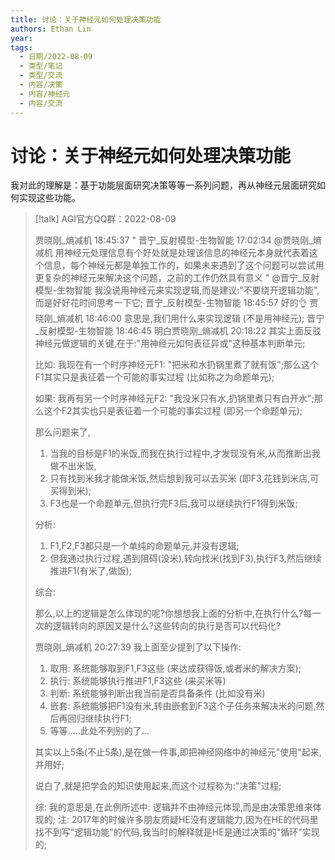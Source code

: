```yaml
---
title: 讨论：关于神经元如何处理决策功能
authors: Ethan Lin
year:
tags:
  - 日期/2022-08-09 
  - 类型/笔记 
  - 类型/交流 
  - 内容/决策 
  - 内容/神经元 
  - 内容/交流  
---
```



# 讨论：关于神经元如何处理决策功能






我对此的理解是：基于功能层面研究决策等等一系列问题，再从神经元层面研究如何实现这些功能。

> [!talk] 
> AGI官方QQ群：2022-08-09
> 
> 贾晓刚_熵减机  18:45:37
" 晋宁_反射模型-生物智能 17:02:34
@贾晓刚_熵减机  用神经元处理信息有个好处就是处理该信息的神经元本身就代表着这个信息，每个神经元都是单独工作的，如果未来遇到了这个问题可以尝试用更复杂的神经元来解决这个问题，之前的工作仍然具有意义 "
@晋宁_反射模型-生物智能 我没说用神经元来实现逻辑,而是建议:"不要绕开逻辑功能",而是好好花时间思考一下它;
晋宁_反射模型-生物智能  18:45:57
好的👌
贾晓刚_熵减机  18:46:00
意思是,我们用什么来实现逻辑 (不是用神经元);
晋宁_反射模型-生物智能  18:46:45
明白贾晓刚_熵减机  20:18:22
> 其实上面反驳神经元做逻辑的关键,在于:"用神经元如何表征异或"这种基本判断单元;
> 
> 比如: 我现在有一个时序神经元F1: "把米和水扔锅里煮了就有饭";那么这个F1其实只是表征着一个可能的事实过程 (比如称之为命题单元);
> 
> 如果: 我再有另一个时序神经元F2: "我没米只有水,扔锅里煮只有白开水";那么这个F2其实也只是表征着一个可能的事实过程 (即另一个命题单元);
> 
> 那么问题来了,
> 1. 当我的目标是F1的米饭,而我在执行过程中,才发现没有米,从而推断出我做不出米饭,
> 2. 只有找到米我才能做米饭,然后想到我可以去买米 (即F3,花钱到米店,可买得到米);
> 3. F3也是一个命题单元,但执行完F3后,我可以继续执行F1得到米饭;
> 
> 分析:
> 
> 1. F1,F2,F3都只是一个单纯的命题单元,并没有逻辑;
> 2. 但我通过执行过程,遇到阻碍(没米),转向找米(找到F3),执行F3,然后继续推进F1(有米了,做饭);
> 
> 综合:
> 
> 那么,以上的逻辑是怎么体现的呢?你想想我上面的分析中,在执行什么?每一次的逻辑转向的原因又是什么?这些转向的执行是否可以代码化?
> 
> 
> 
> 贾晓刚_熵减机  20:27:39
> 我上面至少提到了以下操作:
> 1. 取用: 
> 	系统能够取到F1,F3这些 (来达成获得饭,或者米的解决方案);
> 2. 执行: 
> 	系统能够执行推进F1,F3这些 (来买米等)
> 3. 判断:
> 	系统能够判断出我当前是否具备条件 (比如没有米)
> 4. 嵌套:
> 	系统能够把F1没有米,转由嵌套到F3这个子任务来解决米的问题,然后再回归继续执行F1;
> 5. 等等…..此处不列别的了…
> 
> 
> 其实以上5条(不止5条),是在做一件事,即把神经网络中的神经元"使用"起来,并用好;
> 
> 说白了,就是把学会的知识使用起来,而这个过程称为:"决策"过程;
> 
> 综: 我的意思是,在此例所述中: 逻辑并不由神经元体现,而是由决策思维来体现的;
> 注: 2017年的时候许多朋友质疑HE没有逻辑能力,因为在HE的代码里找不到写"逻辑功能"的代码,我当时的解释就是HE是通过决策的"循环"实现的;